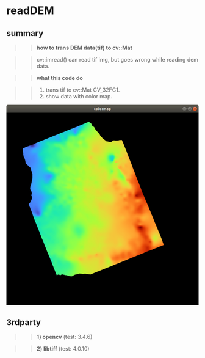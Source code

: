 # readDEM

## **summary**

>> **how to trans DEM data(tif) to cv::Mat**

>> cv::imread() can read tif img, but goes wrong while reading dem data.

>> **what this code do**

>> 1) trans tif to cv::Mat CV_32FC1.
>> 2) show data with color map.

![fig. 01](https://github.com/littleRobo/readDEM/raw/master/pre/pre00.png)

## **3rdparty**

>> **1) opencv** (test: 3.4.6)

>> **2) libtiff** (test: 4.0.10)
